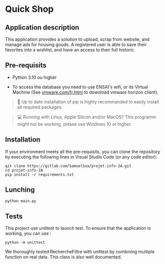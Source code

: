 # Quick Shop

## Application description
This application provides a solution to upload, scrap from website, and manage ads for housing goods. A registered user is able to save their favorites into a wishlist, and have an access to their full historic.

## Pre-requisits

* Python 3.10 ou higher

* To access the database you need to use ENSAI's wifi, or its Virtual Machine (See [vmware.com/fr.html](https://www.vmware.com/fr.html) to download vmware horizon client). 

> :floppy_disk: Up to date installation of pip is highly recommanded to easily install all required packages.

> :computer: Running with Linux, Apple Silicon and/or MacOS? This programm might not be working, please use Windows 10 or higher.

## Installation

If your environment meets all the pre-requisits, you can clone the repository by executing the following lines in Visual Studio Code (or any code editor):

```shell
git clone https://gitlab.com/SamuelSoa/projet-info-2A.git
cd projet-info-2A
pip install -r requirements.txt
```

## Lunching

```shell
python main.py
```

## Tests

This project use unittest to launch test. To ensure that the application is working, you can use :
```shell
python -m unittest
```
We thoroughly tested RechercheFiltre with unittest by combining multiple function on real data. This class is also well documented.
